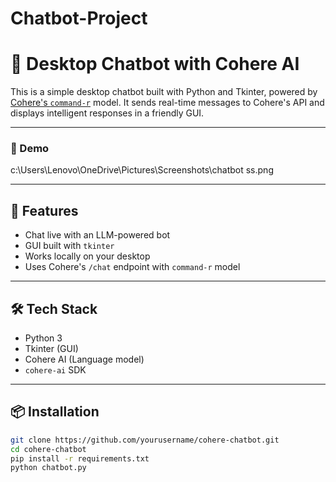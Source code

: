 # Chatbot-Project
# 🧠 Desktop Chatbot with Cohere AI

This is a simple desktop chatbot built with Python and Tkinter, powered by [Cohere's `command-r`](https://docs.cohere.com) model. It sends real-time messages to Cohere's API and displays intelligent responses in a friendly GUI.

---

### 📸 Demo
c:\Users\Lenovo\OneDrive\Pictures\Screenshots\chatbot ss.png


---

## 🚀 Features

- Chat live with an LLM-powered bot
- GUI built with `tkinter`
- Works locally on your desktop
- Uses Cohere's `/chat` endpoint with `command-r` model

---

## 🛠️ Tech Stack

- Python 3
- Tkinter (GUI)
- Cohere AI (Language model)
- `cohere-ai` SDK

---

## 📦 Installation

```bash
git clone https://github.com/yourusername/cohere-chatbot.git
cd cohere-chatbot
pip install -r requirements.txt
python chatbot.py
